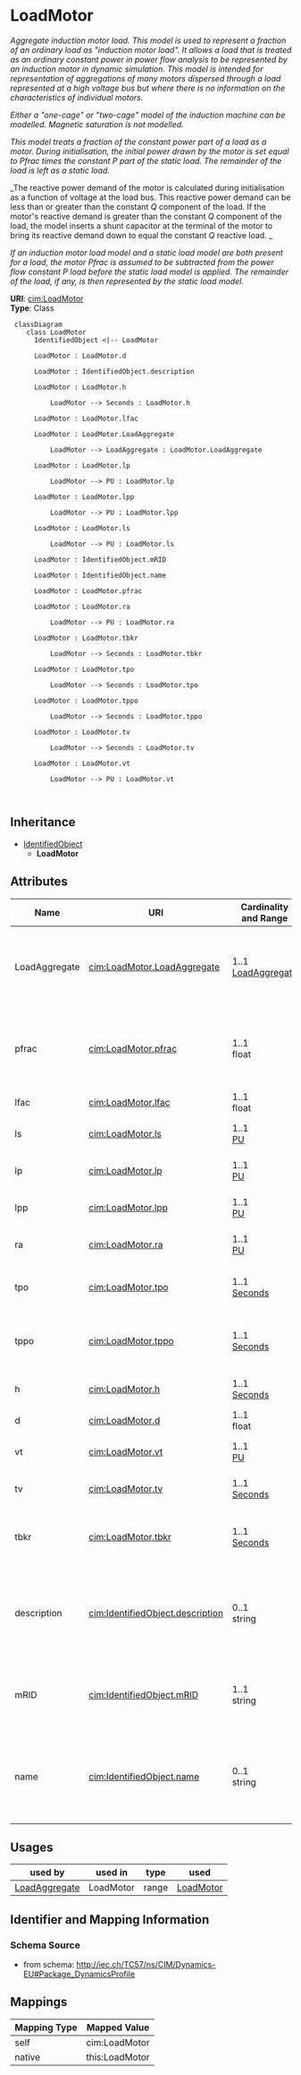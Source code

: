 # LoadMotor


_Aggregate induction motor load. This model is used to represent a fraction of an ordinary load as "induction motor load".  It allows a load that is treated as an ordinary constant power in power flow analysis to be represented by an induction motor in dynamic simulation. This model is intended for representation of aggregations of many motors dispersed through a load represented at a high voltage bus but where there is no information on the characteristics of individual motors._

_Either a "one-cage" or "two-cage" model of the induction machine can be modelled. Magnetic saturation is not modelled._

_This model treats a fraction of the constant power part of a load as a motor. During initialisation, the initial power drawn by the motor is set equal to <i>Pfrac</i> times the constant <i>P</i> part of the static load.  The remainder of the load is left as a static load._

_The reactive power demand of the motor is calculated during initialisation as a function of voltage at the load bus. This reactive power demand can be less than or greater than the constant <i>Q</i> component of the load.  If the motor's reactive demand is greater than the constant <i>Q</i> component of the load, the model inserts a shunt capacitor at the terminal of the motor to bring its reactive demand down to equal the constant <i>Q</i> reactive load.  _

_If an induction motor load model and a static load model are both present for a load, the motor <i>Pfrac</i> is assumed to be subtracted from the power flow constant <i>P</i> load before the static load model is applied.  The remainder of the load, if any, is then represented by the static load model._





**URI**: [cim:LoadMotor](http://iec.ch/TC57/CIM100#LoadMotor)<br />
**Type**: Class




```mermaid
 classDiagram
    class LoadMotor
      IdentifiedObject <|-- LoadMotor
      
      LoadMotor : LoadMotor.d
        
      LoadMotor : IdentifiedObject.description
        
      LoadMotor : LoadMotor.h
        
          LoadMotor --> Seconds : LoadMotor.h
        
      LoadMotor : LoadMotor.lfac
        
      LoadMotor : LoadMotor.LoadAggregate
        
          LoadMotor --> LoadAggregate : LoadMotor.LoadAggregate
        
      LoadMotor : LoadMotor.lp
        
          LoadMotor --> PU : LoadMotor.lp
        
      LoadMotor : LoadMotor.lpp
        
          LoadMotor --> PU : LoadMotor.lpp
        
      LoadMotor : LoadMotor.ls
        
          LoadMotor --> PU : LoadMotor.ls
        
      LoadMotor : IdentifiedObject.mRID
        
      LoadMotor : IdentifiedObject.name
        
      LoadMotor : LoadMotor.pfrac
        
      LoadMotor : LoadMotor.ra
        
          LoadMotor --> PU : LoadMotor.ra
        
      LoadMotor : LoadMotor.tbkr
        
          LoadMotor --> Seconds : LoadMotor.tbkr
        
      LoadMotor : LoadMotor.tpo
        
          LoadMotor --> Seconds : LoadMotor.tpo
        
      LoadMotor : LoadMotor.tppo
        
          LoadMotor --> Seconds : LoadMotor.tppo
        
      LoadMotor : LoadMotor.tv
        
          LoadMotor --> Seconds : LoadMotor.tv
        
      LoadMotor : LoadMotor.vt
        
          LoadMotor --> PU : LoadMotor.vt
        
      
```





## Inheritance
* [IdentifiedObject](IdentifiedObject.md)
    * **LoadMotor**



## Attributes


| Name | URI | Cardinality and Range | Description | Inheritance |
| ---  | --- | --- | --- | --- |
| LoadAggregate | [cim:LoadMotor.LoadAggregate](http://iec.ch/TC57/CIM100#LoadMotor.LoadAggregate) | 1..1 <br />  [LoadAggregate](LoadAggregate.md)  | Aggregate load to which this aggregate motor (dynamic) load belongs | direct |
| pfrac | [cim:LoadMotor.pfrac](http://iec.ch/TC57/CIM100#LoadMotor.pfrac) | 1..1 <br />  float  | Fraction of constant-power load to be represented by this motor model (<i>Pfr... | direct |
| lfac | [cim:LoadMotor.lfac](http://iec.ch/TC57/CIM100#LoadMotor.lfac) | 1..1 <br />  float  | Loading factor (<i>Lfac</i>) | direct |
| ls | [cim:LoadMotor.ls](http://iec.ch/TC57/CIM100#LoadMotor.ls) | 1..1 <br />  [PU](PU.md)  | Synchronous reactance (<i>Ls</i>) | direct |
| lp | [cim:LoadMotor.lp](http://iec.ch/TC57/CIM100#LoadMotor.lp) | 1..1 <br />  [PU](PU.md)  | Transient reactance (<i>Lp</i>) | direct |
| lpp | [cim:LoadMotor.lpp](http://iec.ch/TC57/CIM100#LoadMotor.lpp) | 1..1 <br />  [PU](PU.md)  | Subtransient reactance (<i>Lpp</i>) | direct |
| ra | [cim:LoadMotor.ra](http://iec.ch/TC57/CIM100#LoadMotor.ra) | 1..1 <br />  [PU](PU.md)  | Stator resistance (<i>Ra</i>) | direct |
| tpo | [cim:LoadMotor.tpo](http://iec.ch/TC57/CIM100#LoadMotor.tpo) | 1..1 <br />  [Seconds](Seconds.md)  | Transient rotor time constant (<i>Tpo</i>) (&gt;= 0) | direct |
| tppo | [cim:LoadMotor.tppo](http://iec.ch/TC57/CIM100#LoadMotor.tppo) | 1..1 <br />  [Seconds](Seconds.md)  | Subtransient rotor time constant (<i>Tppo</i>) (&gt;= 0) | direct |
| h | [cim:LoadMotor.h](http://iec.ch/TC57/CIM100#LoadMotor.h) | 1..1 <br />  [Seconds](Seconds.md)  | Inertia constant (<i>H</i>) (&gt;= 0) | direct |
| d | [cim:LoadMotor.d](http://iec.ch/TC57/CIM100#LoadMotor.d) | 1..1 <br />  float  | Damping factor (<i>D</i>) | direct |
| vt | [cim:LoadMotor.vt](http://iec.ch/TC57/CIM100#LoadMotor.vt) | 1..1 <br />  [PU](PU.md)  | Voltage threshold for tripping (<i>Vt</i>) | direct |
| tv | [cim:LoadMotor.tv](http://iec.ch/TC57/CIM100#LoadMotor.tv) | 1..1 <br />  [Seconds](Seconds.md)  | Voltage trip pickup time (<i>Tv</i>) (&gt;= 0) | direct |
| tbkr | [cim:LoadMotor.tbkr](http://iec.ch/TC57/CIM100#LoadMotor.tbkr) | 1..1 <br />  [Seconds](Seconds.md)  | Circuit breaker operating time (<i>Tbkr</i>) (&gt;= 0) | direct |
| description | [cim:IdentifiedObject.description](http://iec.ch/TC57/CIM100#IdentifiedObject.description) | 0..1 <br />  string  | The description is a free human readable text describing or naming the object | [IdentifiedObject](IdentifiedObject.md) |
| mRID | [cim:IdentifiedObject.mRID](http://iec.ch/TC57/CIM100#IdentifiedObject.mRID) | 1..1 <br />  string  | Master resource identifier issued by a model authority | [IdentifiedObject](IdentifiedObject.md) |
| name | [cim:IdentifiedObject.name](http://iec.ch/TC57/CIM100#IdentifiedObject.name) | 0..1 <br />  string  | The name is any free human readable and possibly non unique text naming the o... | [IdentifiedObject](IdentifiedObject.md) |





## Usages

| used by | used in | type | used |
| ---  | --- | --- | --- |
| [LoadAggregate](LoadAggregate.md) | LoadMotor | range | [LoadMotor](LoadMotor.md) |






## Identifier and Mapping Information







### Schema Source


* from schema: http://iec.ch/TC57/ns/CIM/Dynamics-EU#Package_DynamicsProfile





## Mappings

| Mapping Type | Mapped Value |
| ---  | ---  |
| self | cim:LoadMotor |
| native | this:LoadMotor |




